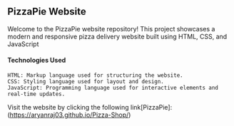 ## PizzaPie Website
Welcome to the PizzaPie website repository! This project showcases a modern and responsive pizza delivery website built using HTML, CSS, and JavaScript 
#### Technologies Used
    HTML: Markup language used for structuring the website.
    CSS: Styling language used for layout and design.
    JavaScript: Programming language used for interactive elements and real-time updates.
Visit the website by clicking the following link[PizzaPie]: (https://aryanraj03.github.io/Pizza-Shop/)
